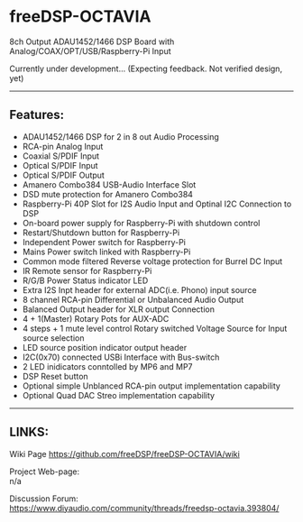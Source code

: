 # freeDSP-OCTAVIA
8ch Output ADAU1452/1466 DSP Board with Analog/COAX/OPT/USB/Raspberry-Pi Input

Currently under development... (Expecting feedback. Not verified design, yet) 

----
## Features:
* ADAU1452/1466 DSP for 2 in 8 out Audio Processing
* RCA-pin Analog Input
* Coaxial S/PDIF Input
* Optical S/PDIF Input
* Optical S/PDIF Output
* Amanero Combo384 USB-Audio Interface Slot
* DSD mute protection for Amanero Combo384
* Raspberry-Pi 40P Slot for I2S Audio Input and Optinal I2C Connection to DSP
* On-board power supply for Raspberry-Pi with shutdown control
* Restart/Shutdown button for Raspberry-Pi
* Independent Power switch for Raspberry-Pi
* Mains Power switch linked with Raspberry-Pi
* Common mode filtered Reverse voltage protection for Burrel DC Input
* IR Remote sensor for Raspberry-Pi
* R/G/B Power Status indicator LED
* Extra I2S Inpt header for external ADC(i.e. Phono) input source
* 8 channel RCA-pin Differential or Unbalanced Audio Output
* Balanced Output header for XLR output Connection
* 4 + 1(Master) Rotary Pots for AUX-ADC
* 4 steps + 1 mute level control Rotary switched Voltage Source for Input source selection
* LED source position indicator output header 
* I2C(0x70) connected USBi Interface with Bus-switch
* 2 LED inidicators conntolled by MP6 and MP7
* DSP Reset button
* Optional simple Unblanced RCA-pin output implementation capability
* Optional Quad DAC Streo implementation capability 
----
## LINKS:<br />
Wiki Page
https://github.com/freeDSP/freeDSP-OCTAVIA/wiki

Project Web-page:<br />
 n/a

Discussion Forum:<br /> 
 https://www.diyaudio.com/community/threads/freedsp-octavia.393804/
